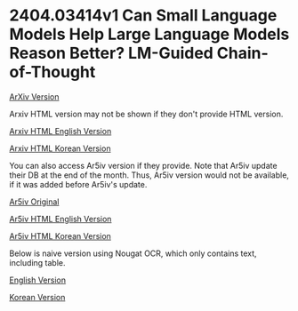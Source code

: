 # 2404.03414v1 Can Small Language Models Help Large Language Models Reason Better? LM-Guided Chain-of-Thought

[ArXiv Version](https://arxiv.org/abs/2404.03414v1)

Arxiv HTML version may not be shown if they don't provide HTML version.

[Arxiv HTML English Version](https://raw.githack.com/kh-kim/arxiv-translator/master/papers/2404.03414v1/paper.raw.en.html)

[Arxiv HTML Korean Version](https://raw.githack.com/kh-kim/arxiv-translator/master/papers/2404.03414v1/paper.raw.ko.html)

You can also access Ar5iv version if they provide.
Note that Ar5iv update their DB at the end of the month.
Thus, Ar5iv version would not be available, if it was added before Ar5iv's update.

[Ar5iv Original](https://ar5iv.org/abs/2404.03414v1)

[Ar5iv HTML English Version](https://raw.githack.com/kh-kim/arxiv-translator/master/papers/2404.03414v1/paper.ar5iv.en.html)

[Ar5iv HTML Korean Version](https://raw.githack.com/kh-kim/arxiv-translator/master/papers/2404.03414v1/paper.ar5iv.ko.html)

Below is naive version using Nougat OCR, which only contains text, including table.

[English Version](https://raw.githack.com/kh-kim/arxiv-translator/master/papers/2404.03414v1/paper.en.html)

[Korean Version](https://raw.githack.com/kh-kim/arxiv-translator/master/papers/2404.03414v1/paper.ko.html)
